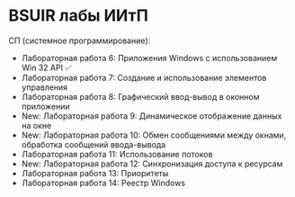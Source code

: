 # BSUIR лабы ИИтП

СП (системное программирование):

- Лабораторная работа 6: Приложения Windows с использованием Win 32 API :white_check_mark:
- Лабораторная работа 7: Создание и использование элементов управления
- Лабораторная работа 8: Графический ввод-вывод в оконном приложении
- New: Лабораторная работа 9: Динамическое отображение данных на окне
- New: Лабораторная работа 10: Обмен сообщениями между окнами, обработка сообщений ввода-вывода
- Лабораторная работа 11: Использование потоков
- New: Лабораторная работа 12: Синхронизация доступа к ресурсам
- Лабораторная работа 13: Приоритеты
- Лабораторная работа 14: Реестр Windows
